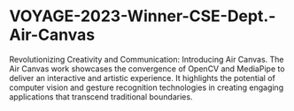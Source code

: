 # VOYAGE-2023-Winner-CSE-Dept.-Air-Canvas
Revolutionizing Creativity and Communication: Introducing Air Canvas. The Air Canvas work showcases the convergence of OpenCV and MediaPipe to deliver an interactive and artistic experience. It highlights the potential of computer vision and gesture recognition technologies in creating engaging applications that transcend traditional boundaries. 
